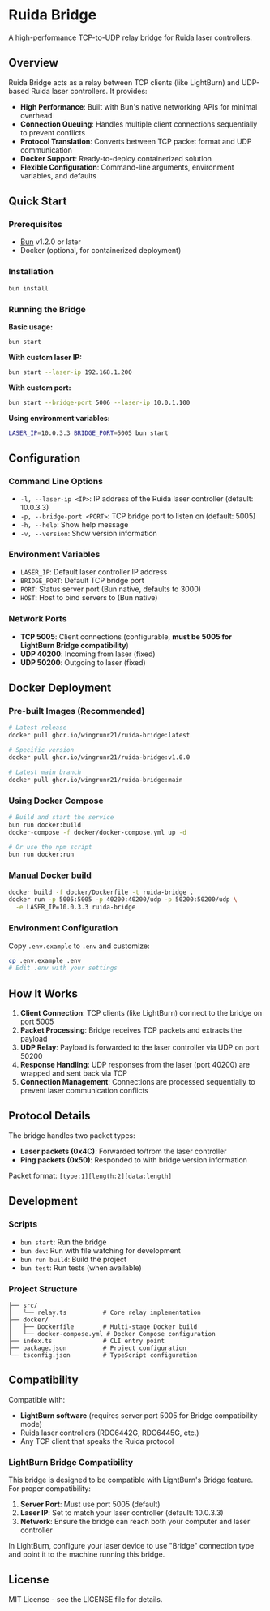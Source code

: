 # Ruida Bridge

A high-performance TCP-to-UDP relay bridge for Ruida laser controllers.

## Overview

Ruida Bridge acts as a relay between TCP clients (like LightBurn) and UDP-based Ruida laser controllers. It provides:

- **High Performance**: Built with Bun's native networking APIs for minimal overhead
- **Connection Queuing**: Handles multiple client connections sequentially to prevent conflicts
- **Protocol Translation**: Converts between TCP packet format and UDP communication
- **Docker Support**: Ready-to-deploy containerized solution
- **Flexible Configuration**: Command-line arguments, environment variables, and defaults

## Quick Start

### Prerequisites

- [Bun](https://bun.com) v1.2.0 or later
- Docker (optional, for containerized deployment)

### Installation

```bash
bun install
```

### Running the Bridge

**Basic usage:**
```bash
bun start
```

**With custom laser IP:**
```bash
bun start --laser-ip 192.168.1.200
```

**With custom port:**
```bash
bun start --bridge-port 5006 --laser-ip 10.0.1.100
```

**Using environment variables:**
```bash
LASER_IP=10.0.3.3 BRIDGE_PORT=5005 bun start
```

## Configuration

### Command Line Options

- `-l, --laser-ip <IP>`: IP address of the Ruida laser controller (default: 10.0.3.3)
- `-p, --bridge-port <PORT>`: TCP bridge port to listen on (default: 5005)
- `-h, --help`: Show help message
- `-v, --version`: Show version information

### Environment Variables

- `LASER_IP`: Default laser controller IP address
- `BRIDGE_PORT`: Default TCP bridge port
- `PORT`: Status server port (Bun native, defaults to 3000)
- `HOST`: Host to bind servers to (Bun native)

### Network Ports

- **TCP 5005**: Client connections (configurable, **must be 5005 for LightBurn Bridge compatibility**)
- **UDP 40200**: Incoming from laser (fixed)
- **UDP 50200**: Outgoing to laser (fixed)

## Docker Deployment

### Pre-built Images (Recommended)

```bash
# Latest release
docker pull ghcr.io/wingrunr21/ruida-bridge:latest

# Specific version
docker pull ghcr.io/wingrunr21/ruida-bridge:v1.0.0

# Latest main branch
docker pull ghcr.io/wingrunr21/ruida-bridge:main
```

### Using Docker Compose

```bash
# Build and start the service
bun run docker:build
docker-compose -f docker/docker-compose.yml up -d

# Or use the npm script
bun run docker:run
```

### Manual Docker build

```bash
docker build -f docker/Dockerfile -t ruida-bridge .
docker run -p 5005:5005 -p 40200:40200/udp -p 50200:50200/udp \
  -e LASER_IP=10.0.3.3 ruida-bridge
```

### Environment Configuration

Copy `.env.example` to `.env` and customize:

```bash
cp .env.example .env
# Edit .env with your settings
```

## How It Works

1. **Client Connection**: TCP clients (like LightBurn) connect to the bridge on port 5005
2. **Packet Processing**: Bridge receives TCP packets and extracts the payload
3. **UDP Relay**: Payload is forwarded to the laser controller via UDP on port 50200
4. **Response Handling**: UDP responses from the laser (port 40200) are wrapped and sent back via TCP
5. **Connection Management**: Connections are processed sequentially to prevent laser communication conflicts

## Protocol Details

The bridge handles two packet types:
- **Laser packets (0x4C)**: Forwarded to/from the laser controller
- **Ping packets (0x50)**: Responded to with bridge version information

Packet format: `[type:1][length:2][data:length]`

## Development

### Scripts

- `bun start`: Run the bridge
- `bun dev`: Run with file watching for development  
- `bun run build`: Build the project
- `bun test`: Run tests (when available)

### Project Structure

```
├── src/
│   └── relay.ts          # Core relay implementation
├── docker/
│   ├── Dockerfile        # Multi-stage Docker build
│   └── docker-compose.yml # Docker Compose configuration
├── index.ts              # CLI entry point
├── package.json          # Project configuration
└── tsconfig.json         # TypeScript configuration
```

## Compatibility

Compatible with:
- **LightBurn software** (requires server port 5005 for Bridge compatibility mode)
- Ruida laser controllers (RDC6442G, RDC6445G, etc.)
- Any TCP client that speaks the Ruida protocol

### LightBurn Bridge Compatibility

This bridge is designed to be compatible with LightBurn's Bridge feature. For proper compatibility:

1. **Server Port**: Must use port 5005 (default)
2. **Laser IP**: Set to match your laser controller (default: 10.0.3.3)
3. **Network**: Ensure the bridge can reach both your computer and laser controller

In LightBurn, configure your laser device to use "Bridge" connection type and point it to the machine running this bridge.

## License

MIT License - see the LICENSE file for details.
